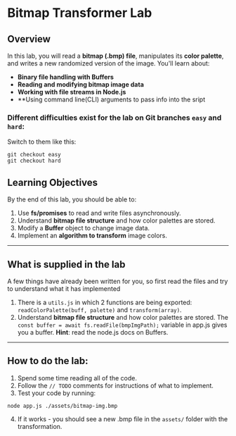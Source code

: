 # Bitmap Transformer Lab

## Overview

In this lab, you will read a **bitmap (.bmp) file**, manipulates its **color palette**, and writes a new randomized version of the image. You'll learn about:

- **Binary file handling with Buffers**
- **Reading and modifying bitmap image data**
- **Working with file streams in Node.js**
- **Using command line(CLI) arguments to pass info into the sript

### Different difficulties exist for the lab on Git branches `easy` and `hard`:

Switch to them like this:
```cli
git checkout easy
git checkout hard
```


## Learning Objectives

By the end of this lab, you should be able to:

1. Use **fs/promises** to read and write files asynchronously.
2. Understand **bitmap file structure** and how color palettes are stored.
3. Modify a **Buffer** object to change image data.
4. Implement an **algorithm to transform** image colors.

---

## What is supplied in the lab

A few things have already been written for you, so first read the files and try to understand what it has implemented

1. There is a `utils.js` in which 2 functions are being exported: `readColorPalette(buff, palette)` and `transform(array)`. 
2. Understand **bitmap file structure** and how color palettes are stored. The `const buffer = await fs.readFile(bmpImgPath);` variable in app.js gives you a buffer. **Hint**: read the node.js docs on Buffers.

---

## How to do the lab:

1. Spend some time reading all of the code.
2. Follow the `// TODO` comments for instructions of what to implement.
3. Test your code by running: 
```cli
node app.js ./assets/bitmap-img.bmp
```
4. If it works - you should see a new .bmp file in the `assets/` folder with the transformation.